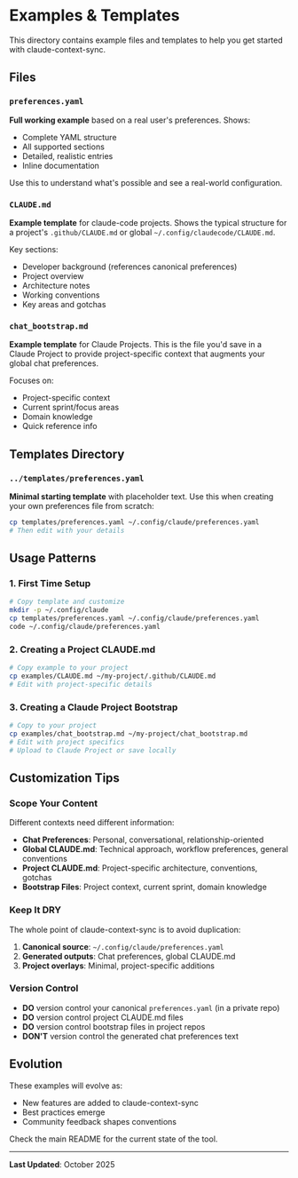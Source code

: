 # Examples & Templates

This directory contains example files and templates to help you get started with claude-context-sync.

## Files

### `preferences.yaml`

**Full working example** based on a real user's preferences. Shows:

- Complete YAML structure
- All supported sections
- Detailed, realistic entries
- Inline documentation

Use this to understand what's possible and see a real-world configuration.

### `CLAUDE.md`

**Example template** for claude-code projects. Shows the typical structure for a project's `.github/CLAUDE.md` or global `~/.config/claudecode/CLAUDE.md`.

Key sections:

- Developer background (references canonical preferences)
- Project overview
- Architecture notes
- Working conventions
- Key areas and gotchas

### `chat_bootstrap.md`

**Example template** for Claude Projects. This is the file you'd save in a Claude Project to provide project-specific context that augments your global chat preferences.

Focuses on:

- Project-specific context
- Current sprint/focus areas
- Domain knowledge
- Quick reference info

## Templates Directory

### `../templates/preferences.yaml`

**Minimal starting template** with placeholder text. Use this when creating your own preferences file from scratch:

```bash
cp templates/preferences.yaml ~/.config/claude/preferences.yaml
# Then edit with your details
```

## Usage Patterns

### 1. First Time Setup

```bash
# Copy template and customize
mkdir -p ~/.config/claude
cp templates/preferences.yaml ~/.config/claude/preferences.yaml
code ~/.config/claude/preferences.yaml
```

### 2. Creating a Project CLAUDE.md

```bash
# Copy example to your project
cp examples/CLAUDE.md ~/my-project/.github/CLAUDE.md
# Edit with project-specific details
```

### 3. Creating a Claude Project Bootstrap

```bash
# Copy to your project
cp examples/chat_bootstrap.md ~/my-project/chat_bootstrap.md
# Edit with project specifics
# Upload to Claude Project or save locally
```

## Customization Tips

### Scope Your Content

Different contexts need different information:

- **Chat Preferences**: Personal, conversational, relationship-oriented
- **Global CLAUDE.md**: Technical approach, workflow preferences, general conventions
- **Project CLAUDE.md**: Project-specific architecture, conventions, gotchas
- **Bootstrap Files**: Project context, current sprint, domain knowledge

### Keep It DRY

The whole point of claude-context-sync is to avoid duplication:

1. **Canonical source**: `~/.config/claude/preferences.yaml`
2. **Generated outputs**: Chat preferences, global CLAUDE.md
3. **Project overlays**: Minimal, project-specific additions

### Version Control

- **DO** version control your canonical `preferences.yaml` (in a private repo)
- **DO** version control project CLAUDE.md files
- **DO** version control bootstrap files in project repos
- **DON'T** version control the generated chat preferences text

## Evolution

These examples will evolve as:

- New features are added to claude-context-sync
- Best practices emerge
- Community feedback shapes conventions

Check the main README for the current state of the tool.

---

**Last Updated**: October 2025
